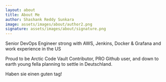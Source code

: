 ```yaml
---
layout: about
title: About Me
author: Shashank Reddy Sunkara
image: assets/images/about/author2.png
signature: assets/images/about/signature.png
---
```


Senior DevOps Engineer strong with AWS, Jenkins, Docker & Grafana and work experience in the US

Proud to be Arctic Code Vault Contributor, PRO Github user, and down to earth young fella planning to settle in Deutschland. 

Haben sie einen guten tag!